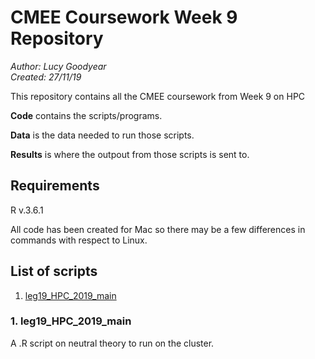 # CMEE Coursework Week 9 Repository

*Author: Lucy Goodyear*  
*Created: 27/11/19*

This repository contains all the CMEE coursework from Week 9 on HPC

**Code** contains the scripts/programs.

**Data** is the data needed to run those scripts.

**Results** is where the outpout from those scripts is sent to.

## Requirements

R v.3.6.1

All code has been created for Mac so there may be a few differences in commands with respect to Linux.

## List of scripts
1. [leg19_HPC_2019_main](#1.-leg19_HPC_2019_main)

### 1. leg19_HPC_2019_main

A .R script on neutral theory to run on the cluster.

